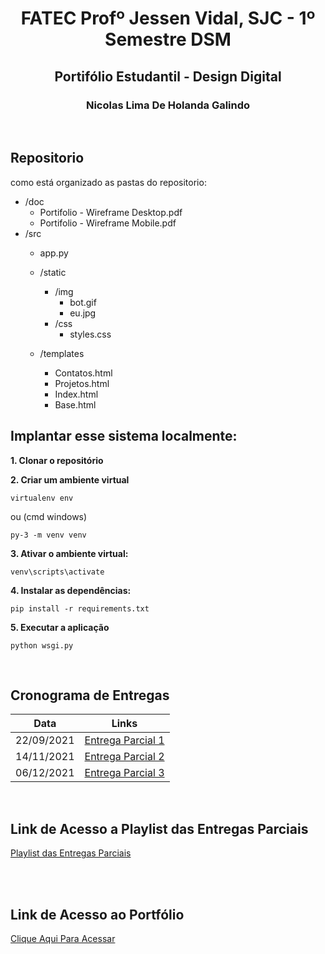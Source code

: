 <h1 align = center>FATEC Profº Jessen Vidal, SJC - 1º Semestre DSM</h1>

<h2 align = center>Portifólio Estudantil - Design Digital</h2>

<h3 align = center> Nicolas Lima De Holanda Galindo</h3>

<br>
<h2>Repositorio</h2>

<p>como está organizado as pastas do repositorio:</p>

- /doc
  - Portifolio - Wireframe Desktop.pdf
  - Portifolio - Wireframe Mobile.pdf
- /src
  - app.py
  - /static
    - /img
        - bot.gif
        - eu.jpg
    - /css
        - styles.css


   
  - /templates
    - Contatos.html 
    - Projetos.html
    - Index.html
    - Base.html


## Implantar esse sistema localmente:


<strong> 1. Clonar o repositório </strong>

<strong> 2. Criar um ambiente virtual </strong> 
```console
virtualenv env 
```
ou (cmd windows)

```console
py-3 -m venv venv
```

<strong> 3. Ativar o ambiente virtual:</strong>

```console
venv\scripts\activate
```
<strong> 4. Instalar as dependências:</strong>
```console
pip install -r requirements.txt
```
<strong> 5. Executar a aplicação </strong>
```console
python wsgi.py
```

<br>

## Cronograma de Entregas

| Data | Links |
| ------ | ------ |
|    22/09/2021    |[Entrega Parcial 1](https://github.com/Nicolas734/Portifolio---Design-Digital/releases/tag/V.1.0)|
|    14/11/2021    |[Entrega Parcial 2](https://github.com/Nicolas734/Portfolio---Design-Digital/releases/tag/V.2.0) |
|    06/12/2021    |[Entrega Parcial 3](https://github.com/Nicolas734/Portfolio---Design-Digital/releases/tag/V.3.0) |

<div>
  <br>
  <h2>Link de Acesso a Playlist das Entregas Parciais</h2>

  
 [Playlist das Entregas Parciais](https://www.youtube.com/playlist?list=PLG6ZWbdTg-lvJyPPucsNLlyyk7xl1xXrW)
 
  
</div>

<br>

<div>
  <br>
  <h2>Link de Acesso ao Portfólio</h2>

  
 [Clique Aqui Para Acessar](https://nicolaslimaportfolio.herokuapp.com/)
 
  
</div>
